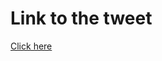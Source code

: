 # Link to the tweet

[Click here](https://twitter.com/roc_tanweer/status/1507651069341446145?s=20&t=lm50ehsJbnS3szu-1x6NPw)